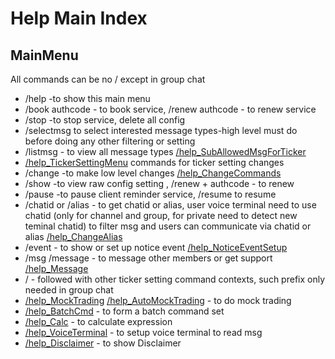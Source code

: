 # Help Main Index 

## MainMenu
   All commands can be no /  except in group chat
   * /help -to show this main menu
   * /book authcode - to book service, /renew authcode - to renew service
   * /stop -to stop service, delete all config
   * /selectmsg to select interested message types-high level must do before doing any other filtering or setting  
   * /listmsg  - to view all message types    [/help_SubAllowedMsgForTicker](/docs/help/SubAllowedMsgForTicker.md)
   * [/help_TickerSettingMenu](/docs/help/TickerSetting.md)  commands for ticker setting changes
   * /change -to make low level changes  [/help_ChangeCommands](/docs/help/ChangeCommand.md)
   * /show -to view raw config setting ,  /renew + authcode - to renew 
   * /pause -to pause client reminder service, /resume to resume 
   * /chatid  or /alias - to get chatid or alias, user voice terminal need to use chatid (only for channel and group, for private need to detect new teminal chatid) to filter msg and users can communicate via chatid or alias  [/help_ChangeAlias](/docs/help/ChangeAlias.md)
   * /event  - to show or set up notice event  [/help_NoticeEventSetup](/docs/help/NoticeEventSetup.md)
   * /msg  /message - to message other members or get support [/help_Message](/docs/help/Message.md)
   * / - followed with other ticker setting command contexts, such prefix only needed in group chat
   * [/help_MockTrading](/docs/help/MockTrading.md)   [/help_AutoMockTrading](/docs/help/MockTrading.md#automocktrading) - to do mock trading
   * [/help_BatchCmd](/docs/help/BatchCmd.md) - to form a batch command set
   * [/help_Calc](/docs/help/calc.md) - to calculate expression
   * [/help_VoiceTerminal](/docs/install#d-download-the-voice-terminal-python-source-code-and-config-no-relaybased-on-c) - to setup voice terminal to read msg
   * [/help_Disclaimer](/docs/disclaimer.md) - to show Disclaimer
   
